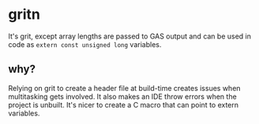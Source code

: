 # gritn
It's grit, except array lengths are passed to GAS output and can be used in code as `extern const unsigned long` variables.

## why?
Relying on grit to create a header file at build-time creates issues when multitasking gets involved. It also makes an IDE throw errors when the project is unbuilt. It's nicer to create a C macro that can point to extern variables.